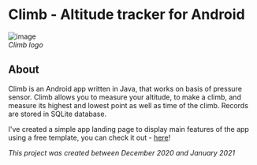 # Climb - Altitude tracker for Android
![image](https://user-images.githubusercontent.com/42720598/111349687-a6aa1680-8681-11eb-8a7e-94b0936ef033.png)  
*Climb logo*

## About
Climb is an Android app written in Java, that works on basis of pressure sensor. Climb allows you to measure your altitude, to make a climb, and measure its highest and lowest point as well as time of the climb. Records are stored in SQLite database.

I've created a simple app landing page to display main features of the app using a free template, you can check it out - [here](https://mystifying-mcnulty-aaf102.netlify.app/)!

*This project was created between December 2020 and January 2021* 
